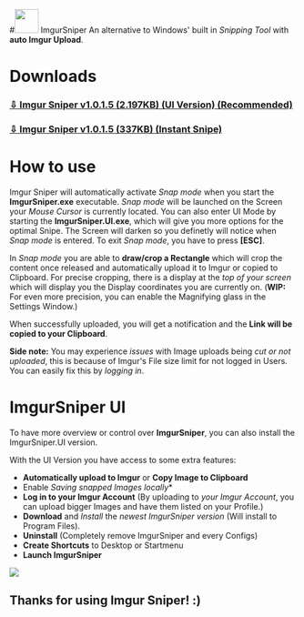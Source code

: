 #<img src="https://github.com/mrousavy/ImgurSniper/raw/master/ImgurSniper/Resources/icon.png" width="42"> ImgurSniper
An alternative to Windows' built in _Snipping Tool_ with **auto Imgur Upload**.

# Downloads
### [⇩ Imgur Sniper v1.0.1.5 (2.197KB) (UI Version) (Recommended)](https://github.com/mrousavy/ImgurSniper/blob/master/ImgurSniper.UI/bin/Release/ImgurSniper.UI.zip?raw=true)

### [⇩ Imgur Sniper v1.0.1.5 (337KB) (Instant Snipe)](https://github.com/mrousavy/ImgurSniper/blob/master/ImgurSniper/bin/Release/ImgurSniper.zip?raw=true)

# How to use
Imgur Sniper will automatically activate _Snap mode_ when you start the **ImgurSniper.exe** executable.
_Snap mode_ will be launched on the Screen your _Mouse Cursor_ is currently located.
You can also enter UI Mode by starting the **ImgurSniper.UI.exe**, which will give you more options for the optimal Snipe. 
The Screen will darken so you definetly will notice when _Snap mode_ is entered. To exit _Snap mode_, you have to press
**[ESC]**.

In _Snap mode_ you are able to **draw/crop a Rectangle** which will crop the content once released and automatically upload it to Imgur or copied to Clipboard. 
For precise cropping, there is a display at the _top of your screen_ which will display you the Display coordinates you are currently on. 
(**WIP:** For even more precision, you can enable the Magnifying glass in the Settings Window.)

When successfully uploaded, you will get a notification and the **Link will be copied to your Clipboard**.

**Side note:** You may experience _issues_ with Image uploads being _cut or not uploaded_,
this is because of Imgur's File size limit for not logged in Users. You can easily fix this by _logging in_.

# ImgurSniper UI
To have more overview or control over **ImgurSniper**, you can also install the ImgurSniper.UI version.

With the UI Version you have access to some extra features:

- **Automatically upload to Imgur** or **Copy Image to Clipboard**
- Enable *Saving snapped Images locally**
- **Log in to your Imgur Account** (By uploading to *your* _Imgur Account_, you can upload bigger Images and have them listed on your Profile.)
- **Download** and *Install* the _newest ImgurSniper version_ (Will install to Program Files).
- **Uninstall** (Completely remove ImgurSniper and every Configs)
- **Create Shortcuts** to Desktop or Startmenu
- **Launch ImgurSniper**
	
<img src="http://i.imgur.com/SMzQqLC.jpg">


## Thanks for using Imgur Sniper! :)